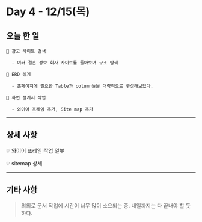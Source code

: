 # Day 4 - 12/15(목)

## 오늘 한 일

```
🎈 참고 사이트 검색

  - 여러 결혼 정보 회사 사이트를 돌아보며 구조 탐색

🎈 ERD 설계

  - 홈페이지에 필요한 Table과 column들을 대략적으로 구성해보았다.

🎈 화면 설계서 작업

  - 와이어 프레임 추가, Site map 추가
```

---

## 상세 사항

💡 와이어 프레임 작업 일부

<!-- 와이어 프레임 Image -->

💡 sitemap 상세

<!-- sitemap Image -->

---

## 기타 사항

> 의외로 문서 작업에 시간이 너무 많이 소요되는 중. 내일까지는 다 끝내야 할 듯 하다.
